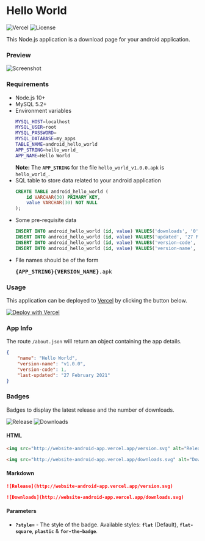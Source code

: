 # Hello World

![Vercel](https://therealsujitk-vercel-badge.vercel.app/?app=website-android-app) ![License](https://img.shields.io/badge/license-MIT-blue)

This Node.js application is a download page for your android application.

### Preview

![Screenshot](https://i.imgur.com/mcWuac2.png)

### Requirements

- Node.js 10+
- MySQL 5.2+
- Environment variables
    ```sh
    MYSQL_HOST=localhost
    MYSQL_USER=root
    MYSQL_PASSWORD=
    MYSQL_DATABASE=my_apps
    TABLE_NAME=android_hello_world
    APP_STRING=hello_world_
    APP_NAME=Hello World
    ```
    **Note:** The **`APP_STRING`** for the file `hello_world_v1.0.0.apk` is `hello_world_`.
- SQL table to store data related to your android application
    ```sql
    CREATE TABLE android_hello_world (
        id VARCHAR(30) PRIMARY KEY,
        value VARCHAR(30) NOT NULL
    );
    ```
- Some pre-requisite data
    ```sql
    INSERT INTO android_hello_world (id, value) VALUES('downloads', '0');
    INSERT INTO android_hello_world (id, value) VALUES('updated', '27 February 2021');
    INSERT INTO android_hello_world (id, value) VALUES('version-code', '1');
    INSERT INTO android_hello_world (id, value) VALUES('version-name', 'v1.0.0');
    ```
- File names should be of the form
  <pre><b>{APP_STRING}{VERSION_NAME}</b>.apk</pre>

### Usage

This application can be deployed to [Vercel](http://vercel.com) by clicking the button below.

[![Deploy with Vercel](https://vercel.com/button)](https://vercel.com/new/git/external?repository-url=https%3A%2F%2Fgithub.com%2Ftherealsujitk%2Fwebsite-android-app)

### App Info

The route `/about.json` will return an object containing the app details.

```json
{
    "name": "Hello World",
    "version-name": "v1.0.0",
    "version-code": 1,
    "last-updated": "27 February 2021"
}
```

### Badges

Badges to display the latest release and the number of downloads.

![Release](http://website-android-app.vercel.app/version.svg) ![Downloads](http://website-android-app.vercel.app/downloads.svg)

#### HTML

```html
<img src="http://website-android-app.vercel.app/version.svg" alt="Release" />
```

```html
<img src="http://website-android-app.vercel.app/downloads.svg" alt="Downloads" />
```

#### Markdown

```markdown
![Release](http://website-android-app.vercel.app/version.svg)
```

```markdown
![Downloads](http://website-android-app.vercel.app/downloads.svg)
```

#### Parameters

- **`?style=`** - The style of the badge. Available styles: **`flat`** (Default), **`flat-square`**, **`plastic`** & **`for-the-badge`**.

